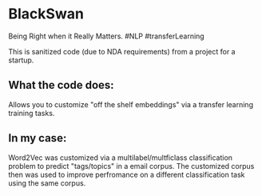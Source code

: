 # BlackSwan
Being Right when it Really Matters. #NLP #transferLearning


This is sanitized code (due to NDA requirements) from a project for a startup. 

## What the code does:
Allows you to customize "off the shelf embeddings" via a transfer learning training tasks.

## In my case: 
Word2Vec was customized via a multilabel/multficlass classification problem to predict "tags/topics" in a email corpus.
The customized corpus then was used to improve perfromance on a different classification task using the same corpus.
